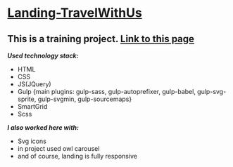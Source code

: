 # [Landing-TravelWithUs](https://truegelen.github.io/Landing-TravelWithUs/dist/)
This is a training project. [Link to this page](https://truegelen.github.io/Landing-TravelWithUs/dist/)
---------------------------------
***Used technology stack:***
* HTML
* CSS
* JS(JQuery)
* Gulp {main plugins: gulp-sass, gulp-autoprefixer, gulp-babel, gulp-svg-sprite, gulp-svgmin, gulp-sourcemaps}
* SmartGrid
* Scss

***I also worked here with:***
* Svg icons
* in project used owl carousel
* and of course, landing is fully responsive
